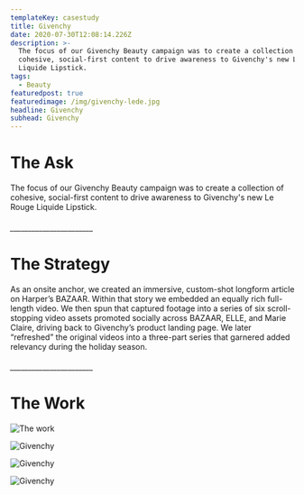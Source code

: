```yaml
---
templateKey: casestudy
title: Givenchy
date: 2020-07-30T12:08:14.226Z
description: >-
  The focus of our Givenchy Beauty campaign was to create a collection of
  cohesive, social-first content to drive awareness to Givenchy's new Le Rouge
  Liquide Lipstick. 
tags:
  - Beauty
featuredpost: true
featuredimage: /img/givenchy-lede.jpg
headline: Givenchy
subhead: Givenchy
---
```

# **The Ask**

The focus of our Givenchy Beauty campaign was to create a collection of cohesive, social-first content to drive awareness to Givenchy's new Le Rouge Liquide Lipstick.

###### \_\_\_\_\_\_\_\_\_\_\_\_\_\_\_\_\_\_\_\_\_\__

# **The Strategy**

As an onsite anchor, we created an immersive, custom-shot longform article on Harper’s BAZAAR. Within that story we embedded an equally rich full-length video. We then spun that captured footage into a series of six scroll-stopping video assets promoted socially across BAZAAR, ELLE, and Marie Claire, driving back to Givenchy’s product landing page. We later “refreshed” the original videos into a three-part series that garnered added relevancy during the holiday season.

###### \_\_\_\_\_\_\_\_\_\_\_\_\_\_\_\_\_\_\_\_\_\__

# **The Work**

![The work](/img/black_bar.png "1")

![Givenchy](/img/givenchy-layer-2.jpg "2")

![Givenchy](/img/givenchylayer-3.jpg "3")

![Givenchy](/img/givenchy-layer-1.jpg "4")
